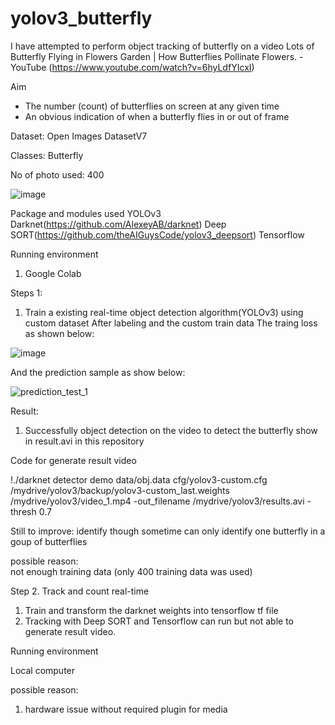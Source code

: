 # yolov3_butterfly

I have attempted to perform object tracking of butterfly on a video 
Lots of Butterfly Flying in Flowers Garden | How Butterflies Pollinate Flowers. - YouTube
(https://www.youtube.com/watch?v=6hyLdfYIcxI) 

Aim
- The number (count) of butterflies on screen at any given time
- An obvious indication of when a butterfly flies in or out of frame

Dataset:
Open Images DatasetV7 

Classes:
Butterfly

No of photo used:
400

![image](https://user-images.githubusercontent.com/33034362/226266416-1a2b375d-736e-49bf-a315-e817460e81d1.png)


Package and modules used
YOLOv3
Darknet(https://github.com/AlexeyAB/darknet)
Deep SORT(https://github.com/theAIGuysCode/yolov3_deepsort) 
Tensorflow

Running environment
1. Google Colab


Steps 1:
1. Train a existing real-time object detection algorithm(YOLOv3) using custom dataset
After labeling and the custom train data 
The traing loss as shown below:

![image](https://user-images.githubusercontent.com/33034362/226270792-3609a560-9feb-4a03-b925-c76e113f2f73.png)


And the prediction sample as show below:

![prediction_test_1](https://user-images.githubusercontent.com/33034362/226271331-537b266a-46e9-4c65-bdde-39cddb910ff7.png)






Result:
1. Successfully object detection on the video to detect the butterfly show in result.avi in this repository

Code for generate result video

!./darknet detector demo data/obj.data cfg/yolov3-custom.cfg /mydrive/yolov3/backup/yolov3-custom_last.weights /mydrive/yolov3/video_1.mp4 -out_filename /mydrive/yolov3/results.avi -thresh 0.7


Still to improve:
identify though sometime can only identify one butterfly in a goup of butterflies

possible reason:  
not enough training data (only 400 training data was used)

Step 2. Track and count real-time 
1. Train and transform the darknet weights into tensorflow tf file
2. Tracking with Deep SORT and Tensorflow can run but not able to generate result video. 

Running environment

Local computer

possible reason:
1. hardware issue without required plugin for media












